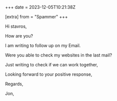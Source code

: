 +++
date = 2023-12-05T10:21:38Z

[extra]
from = "Spammer"
+++

Hi stavros,

How are you?

I am writing to follow up on my Email.

Were you able to check my websites in the last mail?

Just writing to check if we can work together,

Looking forward to your positive response,

Regards,

Jon,
